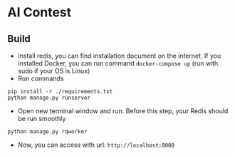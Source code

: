 # AI Contest
## Build
* Install redis, you can find installation document on the internet. If you installed Docker, you can run command `docker-compose up` (run with sudo if your OS is Linux)
* Run commands
```
pip install -r ./requirements.txt
python manage.py runserver
```
* Open new terminal window and run. Before this step, your Redis should be run smoothly
```
python manage.py rqworker
```
* Now, you can access with url: `http://localhost:8000`
